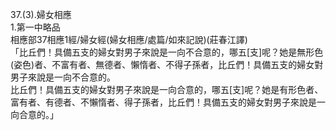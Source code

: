 37.(3).婦女相應  
1.第一中略品  
相應部37相應1經/婦女經(婦女相應/處篇/如來記說)(莊春江譯)  
「比丘們！具備五支的婦女對男子來說是一向不合意的，哪五[支]呢？她是無形色(姿色)者、不富有者、無德者、懶惰者、不得子孫者，比丘們！具備五支的婦女對男子來說是一向不合意的。  
比丘們！具備五支的婦女對男子來說是一向合意的，哪五[支]呢？她是有形色者、富有者、有德者、不懶惰者、得子孫者，比丘們！具備五支的婦女對男子來說是一向合意的。」  
  
  
